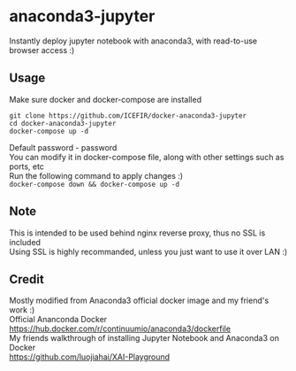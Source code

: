 # anaconda3-jupyter
Instantly deploy jupyter notebook with anaconda3, with read-to-use browser access :)  

## Usage  

Make sure docker and docker-compose are installed
```   
git clone https://github.com/ICEFIR/docker-anaconda3-jupyter  
cd docker-anaconda3-jupyter  
docker-compose up -d
```   

Default password - password  
You can modify it in docker-compose file, along with other settings such as ports, etc  
Run the following command to apply changes :)  
```docker-compose down && docker-compose up -d```  

## Note
This is intended to be used behind nginx reverse proxy, thus no SSL is included  
Using SSL is highly recommanded, unless you just want to use it over LAN :)


## Credit
Mostly modified from Anaconda3 official docker image and my friend's work :)  
Official Ananconda Docker  
  https://hub.docker.com/r/continuumio/anaconda3/dockerfile  
My friends walkthrough of installing Jupyter Notebook and Anaconda3 on Docker  
  https://github.com/luojiahai/XAI-Playground  
